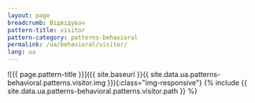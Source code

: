 ```yaml
---
layout: page
breadcrumb: Відвідувач
pattern-title: visitor
pattern-category: patterns-behavioral
permalink: /ua/behavioral/visitor/
lang: ua
---
```

![{{ page.pattern-title }}]({{ site.baseurl }}{{ site.data.ua.patterns-behavioral.patterns.visitor.img }}){:class="img-responsive"}
{% include {{ site.data.ua.patterns-behavioral.patterns.visitor.path }} %}

